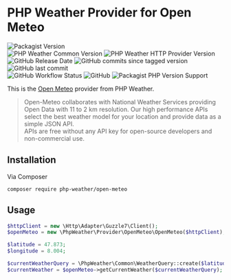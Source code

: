 # PHP Weather Provider for Open Meteo

![Packagist Version](https://img.shields.io/packagist/v/php-weather/open-meteo)  
![PHP Weather Common Version](https://img.shields.io/badge/phpweather--core-0.4.*-brightgreen)
![PHP Weather HTTP Provider Version](https://img.shields.io/badge/phpweather--http--provider-0.5.*-brightgreen)  
![GitHub Release Date](https://img.shields.io/github/release-date/php-weather/open-meteo)
![GitHub commits since tagged version](https://img.shields.io/github/commits-since/php-weather/open-meteo/0.2.0)
![GitHub last commit](https://img.shields.io/github/last-commit/php-weather/open-meteo)  
![GitHub Workflow Status](https://img.shields.io/github/actions/workflow/status/php-weather/open-meteo/php.yml?branch=main)
![GitHub](https://img.shields.io/github/license/php-weather/open-meteo)
![Packagist PHP Version Support](https://img.shields.io/packagist/php-v/php-weather/open-meteo)

This is the [Open Meteo](https://open-meteo.com/) provider from PHP Weather.

> Open-Meteo collaborates with National Weather Services providing Open Data with 11 to 2 km resolution. Our high performance APIs select the best weather model for your location and provide data as a simple JSON API.  
> APIs are free without any API key for open-source developers and non-commercial use.

## Installation

Via Composer

```shell
composer require php-weather/open-meteo
```

## Usage

```php
$httpClient = new \Http\Adapter\Guzzle7\Client();
$openMeteo = new \PhpWeather\Provider\OpenMeteo\OpenMeteo($httpClient);

$latitude = 47.873;
$longitude = 8.004;

$currentWeatherQuery = \PhpWeather\Common\WeatherQuery::create($latitude, $longitude);
$currentWeather = $openMeteo->getCurrentWeather($currentWeatherQuery);
```
